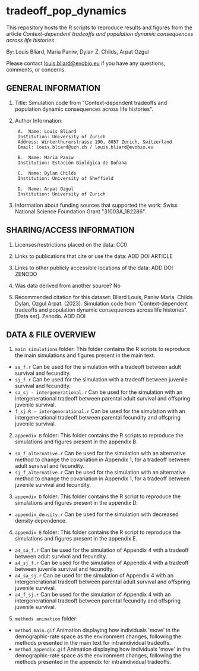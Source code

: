 # tradeoff_pop_dynamics

This repository hosts the R scripts to reproduce results and figures from the article *Context-dependent tradeoffs and population dynamic consequences across life histories*

By: Louis Bliard, Maria Paniw, Dylan Z. Childs, Arpat Ozgul 

Please contact louis.bliard@evobio.eu if you have any questions, comments, or concerns.


## GENERAL INFORMATION

1. Title: Simulation code from "Context-dependent tradeoffs and population dynamic consequences across life histories".

2. Author Information:
	
        A.  Name: Louis Bliard
		Institution: University of Zurich
		Address: Winterthurerstrasse 190, 8057 Zurich, Switzerland
		Email: louis.bliard@uzh.ch / louis.bliard@evobio.eu
	
        B.  Name: Maria Paniw
		Institution: Estación Biológica de Doñana
	
        C.  Name: Dylan Childs
		Institution: University of Sheffield
    
        D.  Name: Arpat Ozgul
		Institution: University of Zurich
    

3. Information about funding sources that supported the work: Swiss National Science Foundation Grant "31003A_182286".


## SHARING/ACCESS INFORMATION

1. Licenses/restrictions placed on the data: CC0

2. Links to publications that cite or use the data: ADD DOI ARTICLE

3. Links to other publicly accessible locations of the data: ADD DOI ZENODO

4. Was data derived from another source? No

5. Recommended citation for this dataset: Bliard Louis, Paniw Maria, Childs Dylan, Ozgul Arpat. (2023). Simulation code from "Context-dependent tradeoffs and population dynamic consequences across life histories". [Data set]. Zenodo. ADD DOI


## DATA & FILE OVERVIEW

1. `main simulations` folder: 
This folder contains the R scripts to reproduce the main simulations and figures present in the main text.
- `sa_f.r`
Can be used for the simulation with a tradeoff between adult survival and fecundity.
- `sj_f.r`
Can be used for the simulation with a tradeoff between juvenile survival and fecundity.
- `sa_sj - intergenerational.r`
Can be used for the simulation with an intergenerational tradeoff between parental adult survival and offspring juvenile survival.
- `f_sj.R – intergenerational.r`
Can be used for the simulation with an intergenerational tradeoff between parental fecundity and offspring juvenile survival.

2. `appendix B` folder: 
This folder contains the R scripts to reproduce the simulations and figures present in the appendix B.
- `sa_f_alternative.r`
Can be used for the simulation with an alternative method to change the covariation in Appendix 1, for a tradeoff between adult survival and fecundity.
- `sj_f_alternative.r`
Can be used for the simulation with an alternative method to change the covariation in Appendix 1, for a tradeoff between juvenile survival and fecundity.

3. `appendix D` folder: 
This folder contains the R script to reproduce the simulations and figures present in the appendix D.
- `appendix_density.r`
Can be used for the simulation with decreased density dependence.

4. `appendix E` folder: 
This folder contains the R script to reproduce the simulations and figures present in the appendix E.
- `a4_sa_f.r`
Can be used for the simulation of Appendix 4 with a tradeoff between adult survival and fecundity.
- `a4_sj_f.r`
Can be used for the simulation of Appendix 4 with a tradeoff between juvenile survival and fecundity.
- `a4_sa_sj.r`
Can be used for the simulation of Appendix 4 with an intergenerational tradeoff between parental adult survival and offspring juvenile survival.
- `a4_f_sj.r`
Can be used for the simulation of Appendix 4 with an intergenerational tradeoff between parental fecundity and offspring juvenile survival.

5. `methods animation` folder: 
- `method_main.gif`
Animation displaying how individuals 'move' in the demographic-rate space as the environment changes, following the methods presented in the main text for intraindividual tradeoffs.
- `method_appendix.gif`
Animation displaying how individuals 'move' in the demographic-rate space as the environment changes, following the methods presented in the appendix for intraindividual tradeoffs.
